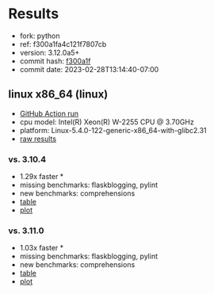 # Results

- fork: python
- ref: f300a1fa4c121f7807cb
- version: 3.12.0a5+
- commit hash: [f300a1f](https://github.com/python/cpython/commit/f300a1f)
- commit date: 2023-02-28T13:14:40-07:00

## linux x86_64 (linux)

- [GitHub Action run](https://github.com/faster-cpython/benchmarking/actions/runs/4367245173)
- cpu model: Intel(R) Xeon(R) W-2255 CPU @ 3.70GHz
- platform: Linux-5.4.0-122-generic-x86_64-with-glibc2.31
- [raw results](bm-20230228-linux-x86_64-python-f300a1fa4c121f7807cb-3.12.0a5%2B-f300a1f.json)

### vs. 3.10.4

- 1.29x faster \*
- missing benchmarks: flaskblogging, pylint
- new benchmarks: comprehensions
- [table](bm-20230228-linux-x86_64-python-f300a1fa4c121f7807cb-3.12.0a5%2B-f300a1f-vs-3.10.4.md)
- [plot](bm-20230228-linux-x86_64-python-f300a1fa4c121f7807cb-3.12.0a5%2B-f300a1f-vs-3.10.4.png)

### vs. 3.11.0

- 1.03x faster \*
- missing benchmarks: flaskblogging, pylint
- new benchmarks: comprehensions
- [table](bm-20230228-linux-x86_64-python-f300a1fa4c121f7807cb-3.12.0a5%2B-f300a1f-vs-3.11.0.md)
- [plot](bm-20230228-linux-x86_64-python-f300a1fa4c121f7807cb-3.12.0a5%2B-f300a1f-vs-3.11.0.png)

